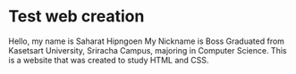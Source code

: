 # Test web creation
<P>Hello, my name is Saharat Hipngoen My Nickname is Boss Graduated from Kasetsart University, Sriracha Campus, majoring in Computer Science. This is a website that was created to study HTML and CSS.</P>
